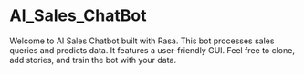 # AI_Sales_ChatBot
Welcome to AI Sales Chatbot built with Rasa. This bot processes sales queries and predicts data. It features a user-friendly GUI. Feel free to clone, add stories, and train the bot with your data.
